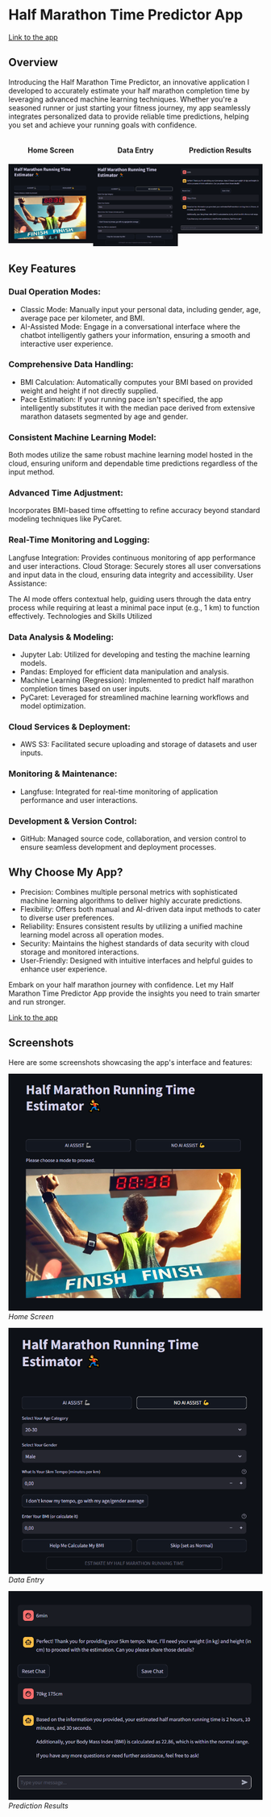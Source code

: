 # Half Marathon Time Predictor App

<a href="https://lily10coloringbooks.online/" class="md-button md-button--primary"> Link to the app</a>

## Overview

Introducing the Half Marathon Time Predictor, an innovative application I developed to accurately estimate your half marathon completion time by leveraging advanced machine learning techniques. Whether you're a seasoned runner or just starting your fitness journey, my app seamlessly integrates personalized data to provide reliable time predictions, helping you set and achieve your running goals with confidence.

<div style="display: flex; justify-content: space-around;">
    <div style="flex: 1; text-align: center;">
        <h4>Home Screen</h4>
        <img src="images/home_screen.png" alt="Home Screen" style="width: 300px;">
    </div>
    <div style="flex: 1; text-align: center;">
        <h4>Data Entry</h4>
        <img src="images/data_entry.png" alt="Data Entry" style="width: 300px;">
    </div>
    <div style="flex: 1; text-align: center;">
        <h4>Prediction Results</h4>
        <img src="images/display_results.png" alt="Prediction Results" style="width: 300px;">
    </div>
</div>

## Key Features

### Dual Operation Modes:

- Classic Mode: Manually input your personal data, including gender, age, average pace per kilometer, and BMI.
- AI-Assisted Mode: Engage in a conversational interface where the chatbot intelligently gathers your information, ensuring a smooth and interactive user experience.

### Comprehensive Data Handling:

- BMI Calculation: Automatically computes your BMI based on provided weight and height if not directly supplied.
- Pace Estimation: If your running pace isn't specified, the app intelligently substitutes it with the median pace derived from extensive marathon datasets segmented by age and gender.

### Consistent Machine Learning Model:

Both modes utilize the same robust machine learning model hosted in the cloud, ensuring uniform and dependable time predictions regardless of the input method.

### Advanced Time Adjustment:

Incorporates BMI-based time offsetting to refine accuracy beyond standard modeling techniques like PyCaret.

### Real-Time Monitoring and Logging:

Langfuse Integration: Provides continuous monitoring of app performance and user interactions.
Cloud Storage: Securely stores all user conversations and input data in the cloud, ensuring data integrity and accessibility.
User Assistance:

The AI mode offers contextual help, guiding users through the data entry process while requiring at least a minimal pace input (e.g., 1 km) to function effectively.
Technologies and Skills Utilized

### Data Analysis & Modeling:

- Jupyter Lab: Utilized for developing and testing the machine learning models.
- Pandas: Employed for efficient data manipulation and analysis.
- Machine Learning (Regression): Implemented to predict half marathon completion times based on user inputs.
- PyCaret: Leveraged for streamlined machine learning workflows and model optimization.

### Cloud Services & Deployment:

- AWS S3: Facilitated secure uploading and storage of datasets and user inputs.

### Monitoring & Maintenance:

- Langfuse: Integrated for real-time monitoring of application performance and user interactions.

### Development & Version Control:

- GitHub: Managed source code, collaboration, and version control to ensure seamless development and deployment processes.

## Why Choose My App?

- Precision: Combines multiple personal metrics with sophisticated machine learning algorithms to deliver highly accurate predictions.
- Flexibility: Offers both manual and AI-driven data input methods to cater to diverse user preferences.
- Reliability: Ensures consistent results by utilizing a unified machine learning model across all operation modes.
-  Security: Maintains the highest standards of data security with cloud storage and monitored interactions.
- User-Friendly: Designed with intuitive interfaces and helpful guides to enhance user experience.

Embark on your half marathon journey with confidence. Let my Half Marathon Time Predictor App provide the insights you need to train smarter and run stronger.


<a href="https://runest-app-yua3l.ondigitalocean.app/" class="md-button md-button--primary"> Link to the app</a>

## Screenshots

Here are some screenshots showcasing the app's interface and features:

![Home Screen](images/home_screen.png "Home Screen")
*Home Screen*

![Data Entry](images/data_entry.png "Data Entry")
*Data Entry*

![Prediction Results](images/display_results.png "Prediction Results")
*Prediction Results*









